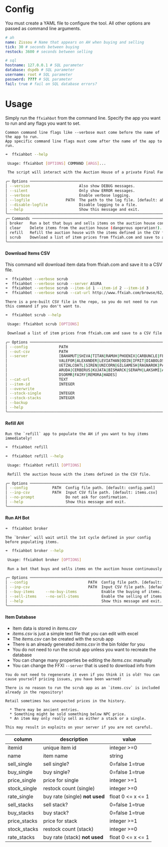 # Config

You must create a YAML file to configure the tool.
All other options are passed as command line arguments.

```yaml
# ah
name: Zissou # Name that appears on AH when buying and selling
tick: 30 # seconds between buying
restock: 3600 # seconds between selling

# sql
hostname: 127.0.0.1 # SQL parameter
database: dspdb # SQL parameter
username: root # SQL parameter
password: ???? # SQL parameter
fail: true # fail on SQL database errors?
```

# Usage

Simply run the `ffxiahbot` from the command line.
Specify the app you want to run and any flags you want to set.

```{warning}
Common command line flags like --verbose must come before the name of the app to run.
App specific command line flags must come after the name of the app to run.
```

```bash
➜  ffxiahbot --help

 Usage: ffxiahbot [OPTIONS] COMMAND [ARGS]...

 The script will interact with the Auction House of a private Final Fantasy XI server.

╭─ Options ──────────────────────────────────────────────────────────────────────────────────────────────────────────────────────────────────────╮
│ --version                      Also show DEBUG messages.                                                                                       │
│ --silent                       Only show ERROR messages.                                                                                       │
│ --verbose                      Enable verbose logging.                                                                                         │
│ --logfile                PATH  The path to the log file. [default: ahbot.log]                                                                  │
│ --disable-logfile              Disable logging to a file.                                                                                      │
│ --help                         Show this message and exit.                                                                                     │
╰────────────────────────────────────────────────────────────────────────────────────────────────────────────────────────────────────────────────╯
╭─ Commands ─────────────────────────────────────────────────────────────────────────────────────────────────────────────────────────────────────╮
│ broker   Run a bot that buys and sells items on the auction house continuously.                                                                │
│ clear    Delete items from the auction house (dangerous operation!).                                                                           │
│ refill   Refill the auction house with the items defined in the CSV file.                                                                      │
│ scrub    Download a list of item prices from ffxiah.com and save to a CSV file.                                                                │
╰────────────────────────────────────────────────────────────────────────────────────────────────────────────────────────────────────────────────╯
```

#### Download Items CSV

This command will download item data from ffxiah.com and save it to a CSV file.

```bash
➜  ffxiahbot --verbose scrub
➜  ffxiahbot --verbose scrub --server ASURA
➜  ffxiahbot --verbose scrub --item-id 1 --item-id 2 --item-id 3
➜  ffxiahbot --verbose scrub --cat-url http://www.ffxiah.com/browse/62/grips
```

```{important}
There is a pre-built CSV file in the repo, so you do not need to run this command if you don't want to.
```

```bash
➜  ffxiahbot scrub --help

 Usage: ffxiahbot scrub [OPTIONS]

 Download a list of item prices from ffxiah.com and save to a CSV file.

╭─ Options ──────────────────────────────────────────────────────────────────────────────────────────────────────────────────────────────────────╮
│ --config              PATH                                                        Config file path. [default: config.yaml]                     │
│ --out-csv             PATH                                                        The output CSV file to save. [default: items.csv]            │
│ --server              [BAHAMUT|SHIVA|TITAN|RAMUH|PHOENIX|CARBUNCLE|FENRIR|SYLPH|  The server ID to scrub. [default: ASURA]                     │
│                       VALEFOR|ALEXANDER|LEVIATHAN|ODIN|IFRIT|DIABOLOS|CAITSITH|Q                                                               │
│                       UETZALCOATL|SIREN|UNICORN|GILGAMESH|RAGNAROK|PANDEMONIUM|G                                                               │
│                       ARUDA|CERBERUS|KUJATA|BISMARCK|SERAPH|LAKSHMI|ASURA|MIDGAR                                                               │
│                       DSORMR|FAIRY|REMORA|HADES]                                                                                               │
│ --cat-url             TEXT                                                        Preset category URLs.                                        │
│ --item-id             INTEGER                                                     Preset item IDs.                                             │
│ --overwrite                                                                       Overwrite output CSV?                                        │
│ --stock-single        INTEGER                                                     The default number of items for singles. [default: 10]       │
│ --stock-stacks        INTEGER                                                     The default number of items for stacks. [default: 10]        │
│ --backup                                                                          Backup output CSV?                                           │
│ --help                                                                            Show this message and exit.                                  │
╰────────────────────────────────────────────────────────────────────────────────────────────────────────────────────────────────────────────────╯
```

#### Refill AH

```{important}
Run the `refill` app to populate the AH if you want to buy items immediately!
```

```bash
➜  ffxiahbot refill
```

```bash
➜  ffxiahbot refill --help

 Usage: ffxiahbot refill [OPTIONS]

 Refill the auction house with the items defined in the CSV file.

╭─ Options ──────────────────────────────────────────────────────────────────────────────────────────────────────────────────────────────────────╮
│ --config           PATH  Config file path. [default: config.yaml]                                                                              │
│ --inp-csv          PATH  Input CSV file path. [default: items.csv]                                                                             │
│ --no-prompt              Do not ask for confirmation.                                                                                          │
│ --help                   Show this message and exit.                                                                                           │
╰────────────────────────────────────────────────────────────────────────────────────────────────────────────────────────────────────────────────╯
```

#### Run AH Bot

```bash
➜  ffxiahbot broker
```

```{warning}
The `broker` will wait until the 1st cycle defined in your config before populating items.
```

```bash
➜  ffxiahbot broker --help

 Usage: ffxiahbot broker [OPTIONS]

 Run a bot that buys and sells items on the auction house continuously.

╭─ Options ──────────────────────────────────────────────────────────────────────────────────────────────────────────────────────────────────────╮
│ --config                           PATH  Config file path. [default: config.yaml]                                                              │
│ --inp-csv                          PATH  Input CSV file path. [default: items.csv]                                                             │
│ --buy-items     --no-buy-items           Enable the buying of items. [default: buy-items]                                                      │
│ --sell-items    --no-sell-items          Enable the selling of items. [default: sell-items]                                                    │
│ --help                                   Show this message and exit.                                                                           │
╰────────────────────────────────────────────────────────────────────────────────────────────────────────────────────────────────────────────────╯
```

#### Item Database

- Item data is stored in _items.csv_
- _items.csv_ is just a simple text file that you can edit with excel
- The _items.csv_ can be created with the scrub app
- There is an already generated _items.csv_ in the bin folder for you
- You do not need to run the _scrub_ app unless you want to recreate the database
- You can change many properties be editing the _items.csv._ manually
- You can change the FFXI `--server` that is used to download info from

```{warning}
You do not need to regenerate it even if you think it is old! You can cause yourself pricing issues, you have been warned!
```

```{warning}
There is no reason to run the scrub app as an `items.csv` is included already in the repository!
```

```{warning}
Retail sometimes has unexpected prices in the history.

  * There may be ancient entries.
  * Something might be sold something below NPC price.
  * An item may only really sell as either a stack or a single.

This may result in exploits on your server if you are not careful.
```

| column       | description                    | value             |
| ------------ | ------------------------------ | ----------------- |
| itemid       | unique item id                 | integer >=0       |
| name         | item name                      | string            |
| sell_single  | sell single?                   | 0=false 1=true    |
| buy_single   | buy single?                    | 0=false 1=true    |
| price_single | price for single               | integer >=1       |
| stock_single | restock count (single)         | integer >=0       |
| rate_single  | buy rate (single) **not used** | float 0 <= x <= 1 |
| sell_stacks  | sell stack?                    | 0=false 1=true    |
| buy_stacks   | buy stack?                     | 0=false 1=true    |
| price_stacks | price for stack                | integer >=1       |
| stock_stacks | restock count (stack)          | integer >=0       |
| rate_stacks  | buy rate (stack) **not used**  | float 0 <= x <= 1 |
